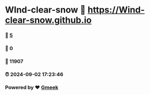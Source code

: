 # WInd-clear-snow :link: https://Wind-clear-snow.github.io 
### :page_facing_up: [5](https://Wind-clear-snow.github.io/tag.html) 
### :speech_balloon: 0 
### :hibiscus: 11907 
### :alarm_clock: 2024-09-02 17:23:46 
### Powered by :heart: [Gmeek](https://github.com/Meekdai/Gmeek)
